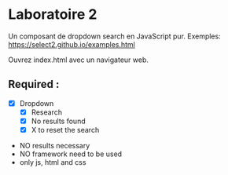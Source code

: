 # Laboratoire 2

Un composant de dropdown search en JavaScript pur. Exemples: https://select2.github.io/examples.html 

Ouvrez index.html avec un navigateur web.

## Required :

- [X] Dropdown
    - [X] Research
    - [X] No results found
    - [X] X to reset the search

- NO results necessary
- NO framework need to be used
- only js, html and css